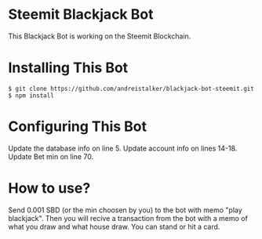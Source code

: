 # Steemit Blackjack Bot
This Blackjack Bot is working on the Steemit Blockchain.

# Installing This Bot
```
$ git clone https://github.com/andreistalker/blackjack-bot-steemit.git
$ npm install
```

# Configuring This Bot
Update the database info on line 5.
Update account info on lines 14-18.
Update Bet min on line 70.

# How to use?
Send 0.001 SBD (or the min choosen by you) to the bot with memo "play blackjack".
Then you will recive a transaction from the bot with a memo of what you draw and what house draw.
You can stand or hit a card.
